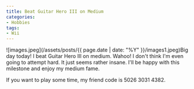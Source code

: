 ```yaml
---
title: Beat Guitar Hero III on Medium
categories:
- Hobbies
tags:
- Wii
---
```


![images.jpeg](/assets/posts/{{ page.date | date: "%Y" }}/images1.jpeg)Big day today! I beat Guitar Hero III on medium. Wahoo!
I don't think I'm even going to attempt hard. It just seems rather insane. I'll be happy with this milestone and enjoy my medium fame.

If you want to play some time, my friend code is 5026 3031 4382.
